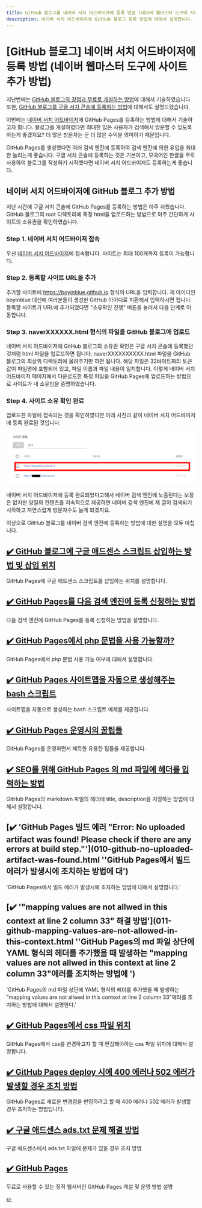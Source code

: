 ```yaml
---
title: GitHub 블로그를 네이버 서치 어드바이저에 등록 방법 (네이버 웹마스터 도구에 사이트 추가 방법) 
description: 네이버 서치 어드바이저에 GitHub 블로그 등록 방법에 대해서 설명합니다.
---
```



[GitHub 블로그] 네이버 서치 어드바이저에 등록 방법 (네이버 웹마스터 도구에 사이트 추가 방법)
===
   

지난번에는 [GitHub 블로그의 장점과 무료로 개설하는 방법](https://boyinblue.github.io/002_github_blog/001_advantage_of_github_blog.html "GitHub 블로그의 장점과 무료로 개설하는 방법")에 대해서 기술하였습니다. 
또한, [GitHub 블로그를 구글 서치 콘솔에 등록하는 방법](https://boyinblue.github.io/002_github_blog/002_google_search_console_apply.html "GitHub 블로그를 구글 서치 콘솔에 등록하는 방법")에 대해서도 설명드렸습니다.   
   

이번에는 [네이버 서치 어드바이저](https://searchadvisor.naver.com/console/board "네이버 서치 어드바이저")에 GitHub Pages를 등록하는 방법에 대해서 기술하고자 합니다. 
블로그를 개설하였다면 최대한 많은 사용자가 검색해서 방문할 수 있도록 하는게 좋겠지요? 
더 많은 방문자는 곧 더 많은 수익을 의미하기 때문입니다.   
   

GitHub Pages를 생성했다면 여러 검색 엔진에 등록하여 검색 엔진에 의한 유입을 최대한 늘리는게 좋습니다. 
구글 서치 콘솔에 등록하는 것은 기본이고, 모국어인 한글을 주로 사용하여 블로그를 작성하기 시작했다면 네이버 서치 어드바이저도 등록하는게 좋습니다.   
   

네이버 서치 어드바이저에 GitHub 블로그 추가 방법
---
   

지난 시간에 구글 서치 콘솔에 GitHub Pages를 등록하는 방법은 아주 쉬웠습니다. 
GitHub 블로그의 root 디렉토리에 특정 html을 업로드하는 방법으로 아주 간단하게 사이트의 소유권을 확인하였습니다. 
   

### Step 1. 네이버 서치 어드바이저 접속
   

우선 [네이버 서치 어드바이저](https://searchadvisor.naver.com/console/board "네이버 서치 어드바이저")에 접속합니다. 
사이트는 최대 100개까지 등록이 가능합니다.   
   

### Step 2. 등록할 사이트 URL을 추가
   

추가할 사이트에 https://boyinblue.github.io 형식의 URL을 입력합니다. 
제 아이디인 boyinblue 대신에 여러분들이 생성한 GitHub 아이디로 치환해서 입력하시면 됩니다. 
등록할 사이트가 URL에 추가되었다면 "소유확인 진행" 버튼을 눌러서 다음 단계로 이동합니다.   
   

### Step 3. naverXXXXXX.html 형식의 파일을 GitHub 블로그에 업로드
   

네이버 서치 어드바이저에 GitHub 블로그의 소유권 확인은 구글 서치 콘솔에 등록했던 것처럼 html 파일을 업로드하면 됩니다. 
naverXXXXXXXXXX.html 파일을 GitHub 블로그의 최상위 디렉토리에 올려주기만 하면 됩니다. 
해당 파일은 32바이트짜리 토큰값이 파일명에 포함되어 있고, 파일 이름과 파일 내용이 일치합니다. 
이렇게 네이버 서치 어드바이저 페이지에서 다운로드한 특정 파일을 GitHub Pages에 업로드하는 방법으로 사이트가 내 소유임을 증명하였습니다. 

   
### Step 4. 사이트 소유 확인 완료
   

업로드한 파일에 접속되는 것을 확인하였다면 아래 사진과 같이 네이버 서치 어드바이저에 등록 완료된 것입니다. 
   

![네이버 서치 어드바이저 등록 완료](003_naver_search_console_register.png "네이버 서치 어드바이저 등록 완료")
   

네이버 서치 어드바이저에 등록 완료되었다고해서 네이버 검색 엔진에 노출된다는 보장은 없지만 
양질의 컨텐츠를 지속적으로 제공하면 네이버 검색 엔진에 제 글이 검색되기 시작하고 자연스럽게 방문자수도 늘게 되겠지요.   
   

이상으로 GitHub 블로그를 네이버 검색 엔진에 등록하는 방법에 대한 설명을 모두 마칩니다.   




[✔️  GitHub 블로그에 구글 애드센스 스크립트 삽입하는 방법 및 삽입 위치](004_google_adsense_github_pages.html 'GitHub Pages에 구글 애드센스 스크립트를 삽입하는 ')
---


GitHub Pages에 구글 애드센스 스크립트를 삽입하는 위치를 설명합니다.


[✔️  GitHub Pages를 다음 검색 엔진에 등록 신청하는 방법](005_add_to_daum_search_engine.html '다음 검색 엔진에 GitHub Pages를 등록 신청하는 ')
---


다음 검색 엔진에 GitHub Pages를 등록 신청하는 방법을 설명합니다.


[✔️  GitHub Pages에서 php 문법을 사용 가능할까?](006.html 'GitHub Pages에서 php 문법 사용 가능 여부에 대')
---


GitHub Pages에서 php 문법 사용 가능 여부에 대해서 설명합니다. 


[✔️  GitHub Pages 사이트맵을 자동으로 생성해주는 bash 스크립트](007.html '사이트맵을 자동으로 생성하는 bash 스크립트 ')
---


사이트맵을 자동으로 생성하는 bash 스크립트 예제를 제공합니다.


[✔️  GitHub Pages 운영시의 꿀팁들](008.html 'GitHub Pages를 운영하면서 체득한 유용한 ')
---


GitHub Pages를 운영하면서 체득한 유용한 팁들을 제공합니다.


[✔️  SEO를 위해 GitHub Pages 의 md 파일에 헤더를 입력하는 방법](009.html 'GitHub Pages의 markdown 파일의 헤더에 title, description을 지정하는 방법에 ')
---


GitHub Pages의 markdown 파일의 헤더에 title, description을 지정하는 방법에 대해서 설명합니다.


[✔️  'GitHub Pages 빌드 에러 \"Error: No uploaded artifact was found! Please check if there are any errors at build step.\"'](010-github-no-uploaded-artifact-was-found.html ''GitHub Pages에서 빌드 에러가 발생시에 조치하는 방법에 대')
---


'GitHub Pages에서 빌드 에러가 발생시에 조치하는 방법에 대해서 설명합니다.'


[✔️  '\"mapping values are not allwed in this context at line 2 column 33\" 해결 방법'](011-github-mapping-values-are-not-allowed-in-this-context.html ''GitHub Pages의 md 파일 상단에 YAML 형식의 헤더를 추가했을 때 발생하는 \"mapping values are not allwed in this context at line 2 column 33\"에러를 조치하는 방법에 ')
---


'GitHub Pages의 md 파일 상단에 YAML 형식의 헤더를 추가했을 때 발생하는 \"mapping values are not allwed in this context at line 2 column 33\"에러를 조치하는 방법에 대해서 설명한다.'


[✔️  GitHub Pages에서 css 파일 위치](012-github-pages-css-file-path.html 'GitHub Pages에서 css를 변경하고자 할 때 편집해야하는 css 파일 위치에 ')
---


GitHub Pages에서 css를 변경하고자 할 때 편집해야하는 css 파일 위치에 대해서 설명합니다.


[✔️  GitHub Pages deploy 시에 400 에러나 502 에러가 발생할 경우 조치 방법](013-github-pages-deploy-error-400-502.html 'GitHub Pages로 새로운 변경점을 반영하려고 할 때 400 에러나 502 에러가 발생할 경우 조')
---


GitHub Pages로 새로운 변경점을 반영하려고 할 때 400 에러나 502 에러가 발생할 경우 조치하는 방법입니다.


[✔️  구글 애드센스 ads.txt 문제 해결 방법](014-google-adsense-ads-txt-warning.html '구글 애드센스에서 ads.txt 파일에 문제가 있')
---


구글 애드센스에서 ads.txt 파일에 문제가 있을 경우 조치 방법


[✔️  GitHub Pages](index.html '무료로 사용할 수 있는 정적 웹서버인 GitHub Pages 개설 ')
---


무료로 사용할 수 있는 정적 웹서버인 GitHub Pages 개설 및 운영 방법 설명


[✏️ ](https://www.github.com/boyinblue/boyinblue.github.io/edit/main/002_github_blog/003_naver_search_advisor.md '수정하기')

